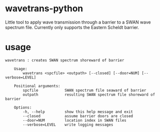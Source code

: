 # wavetrans-python
Little tool to apply wave transmission through a barrier to a SWAN wave spectrum file. Currently only supports the Eastern Scheldt barrier.

# usage

```
wavetrans : creates SWAN spectrum shoreward of barrier

    Usage:  
        wavetrans <spcfile> <outpath> [--closed] [--door=NUM] [--verbose=LEVEL]

    Positional arguments:
        spcfile            SWAN spectrum file seaward of barrier
        outpath            resulting SWAN spectrum file shoreward of barrier

    Options:
        -h, --help         show this help message and exit
        --closed           assume barrier doors are closed
        --door=NUM         location index in SWAN files
        --verbose=LEVEL    write logging messages
```
